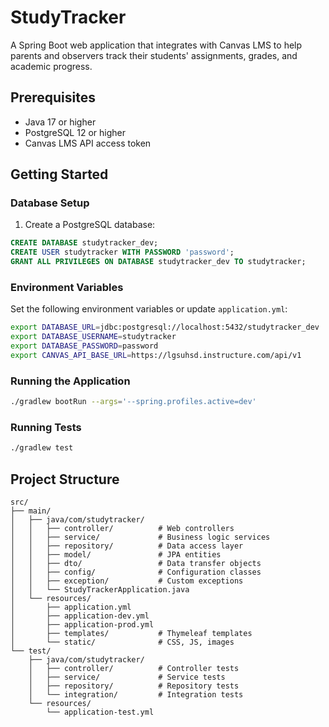 # StudyTracker

A Spring Boot web application that integrates with Canvas LMS to help parents and observers track their students' assignments, grades, and academic progress.

## Prerequisites

- Java 17 or higher
- PostgreSQL 12 or higher
- Canvas LMS API access token

## Getting Started

### Database Setup

1. Create a PostgreSQL database:
```sql
CREATE DATABASE studytracker_dev;
CREATE USER studytracker WITH PASSWORD 'password';
GRANT ALL PRIVILEGES ON DATABASE studytracker_dev TO studytracker;
```

### Environment Variables

Set the following environment variables or update `application.yml`:

```bash
export DATABASE_URL=jdbc:postgresql://localhost:5432/studytracker_dev
export DATABASE_USERNAME=studytracker
export DATABASE_PASSWORD=password
export CANVAS_API_BASE_URL=https://lgsuhsd.instructure.com/api/v1
```

### Running the Application

```bash
./gradlew bootRun --args='--spring.profiles.active=dev'
```

### Running Tests

```bash
./gradlew test
```

## Project Structure

```
src/
├── main/
│   ├── java/com/studytracker/
│   │   ├── controller/          # Web controllers
│   │   ├── service/             # Business logic services
│   │   ├── repository/          # Data access layer
│   │   ├── model/               # JPA entities
│   │   ├── dto/                 # Data transfer objects
│   │   ├── config/              # Configuration classes
│   │   ├── exception/           # Custom exceptions
│   │   └── StudyTrackerApplication.java
│   └── resources/
│       ├── application.yml
│       ├── application-dev.yml
│       ├── application-prod.yml
│       ├── templates/           # Thymeleaf templates
│       └── static/              # CSS, JS, images
└── test/
    ├── java/com/studytracker/
    │   ├── controller/          # Controller tests
    │   ├── service/             # Service tests
    │   ├── repository/          # Repository tests
    │   └── integration/         # Integration tests
    └── resources/
        └── application-test.yml
```